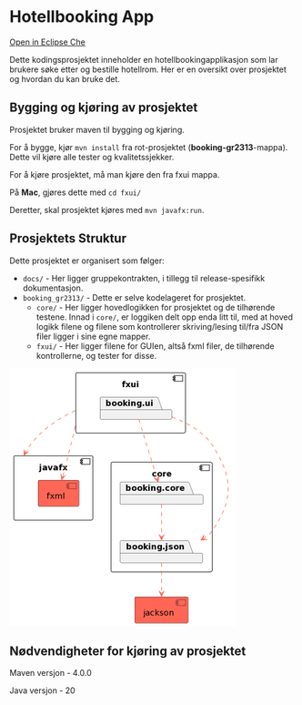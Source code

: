 # Hotellbooking App

[Open in Eclipse Che](https://che.stud.ntnu.no/#https://gitlab.stud.idi.ntnu.no/it1901/groups-2023/gr2313/gr2313?new)

Dette kodingsprosjektet inneholder en hotellbookingapplikasjon som lar brukere søke etter og bestille hotellrom. Her er en oversikt over prosjektet og hvordan du kan bruke det.

## Bygging og kjøring av prosjektet

Prosjektet bruker maven til bygging og kjøring.

For å bygge, kjør `mvn install` fra rot-prosjektet (**booking-gr2313**-mappa). Dette vil kjøre alle tester og kvalitetssjekker.

For å kjøre prosjektet, må man kjøre den fra fxui mappa.

På **Mac**, gjøres dette med `cd fxui/`

Deretter, skal prosjektet kjøres med `mvn javafx:run`.

## Prosjektets Struktur

Dette prosjektet er organisert som følger:

- `docs/` - Her ligger gruppekontrakten, i tillegg til release-spesifikk dokumentasjon.
- `booking_gr2313/` - Dette er selve kodelageret for prosjektet.
  - `core/` - Her ligger hovedlogikken for prosjektet og de tilhørende testene. Innad i `core/`, er loggiken delt opp enda litt til, med at hoved logikk filene og filene som kontrollerer skriving/lesing til/fra JSON filer ligger i sine egne mapper.
  - `fxui/` - Her ligger filene for GUIen, altså fxml filer, de tilhørende kontrollerne, og tester for disse.

![Prosjektets struktur vha PlantUML](img/architecture.png)

## Nødvendigheter for kjøring av prosjektet

Maven versjon - 4.0.0

Java versjon - 20
